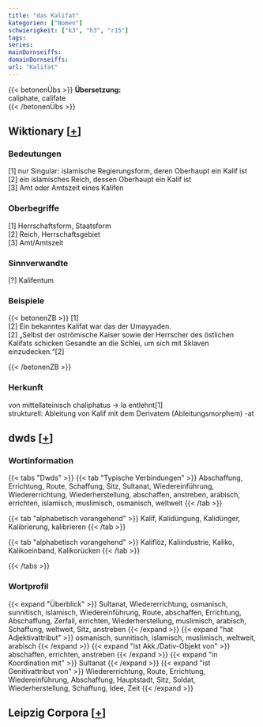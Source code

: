 ```yaml
---
title: "das Kalifat"
kategorien: ["Nomen"]
schwierigkeit: ["k3", "h3", "r15"]
tags:
series:
mainDornseiffs:
domainDornseiffs:
url: "Kalifat"
---
```


{{< betonenÜbs >}}
**Übersetzung:**  
caliphate, califate  
{{< /betonenÜbs >}}

## Wiktionary [[+](https://de.wiktionary.org/wiki/Kalifat)]

### Bedeutungen
[1] nur Singular: islamische Regierungsform, deren Oberhaupt ein Kalif ist  
[2] ein islamisches Reich, dessen Oberhaupt ein Kalif ist  
[3] Amt oder Amtszeit eines Kalifen  

### Oberbegriffe
[1] Herrschaftsform, Staatsform  
[2] Reich, Herrschaftsgebiet  
[3] Amt/Amtszeit  

### Sinnverwandte
[?] Kalifentum  

### Beispiele
{{< betonenZB >}}
[1]  
[2] Ein bekanntes Kalifat war das der Umayyaden.  
[2] „Selbst der oströmische Kaiser sowie der Herrscher des östlichen Kalifats schicken Gesandte an die Schlei, um sich mit Sklaven einzudecken.“[2]  

{{< /betonenZB >}}
### Herkunft
von mittellateinisch chaliphatus → la entlehnt[1]  
strukturell: Ableitung von Kalif mit dem Derivatem (Ableitungsmorphem) -at  



## dwds [[+](https://www.dwds.de/wb/Kalifat)]

### Wortinformation
{{< tabs "Dwds" >}}
{{< tab "Typische Verbindungen" >}}
Abschaffung, Errichtung, Route, Schaffung, Sitz, Sultanat, Wiedereinführung, Wiedererrichtung, Wiederherstellung, abschaffen, anstreben, arabisch, errichten, islamisch, muslimisch, osmanisch, weltweit
{{< /tab >}}

{{< tab "alphabetisch vorangehend" >}}
Kalif, Kalidüngung, Kalidünger, Kalibrierung, kalibrieren
{{< /tab >}}

{{< tab "alphabetisch vorangehend" >}}
Kaliflöz, Kaliindustrie, Kaliko, Kalikoeinband, Kalikorücken
{{< /tab >}}

{{< /tabs >}}

### Wortprofil
{{< expand "Überblick" >}} Sultanat, Wiedererrichtung, osmanisch, sunnitisch, islamisch, Wiedereinführung, Route, abschaffen, Errichtung, Abschaffung, Zerfall, errichten, Wiederherstellung, muslimisch, arabisch, Schaffung, weltweit, Sitz, anstreben {{< /expand >}}
{{< expand "hat Adjektivattribut" >}} osmanisch, sunnitisch, islamisch, muslimisch, weltweit, arabisch {{< /expand >}}
{{< expand "ist Akk./Dativ-Objekt von" >}} abschaffen, errichten, anstreben {{< /expand >}}
{{< expand "in Koordination mit" >}} Sultanat {{< /expand >}}
{{< expand "ist Genitivattribut von" >}} Wiedererrichtung, Route, Errichtung, Wiedereinführung, Abschaffung, Hauptstadt, Sitz, Soldat, Wiederherstellung, Schaffung, Idee, Zeit {{< /expand >}}

## Leipzig Corpora [[+](https://corpora.uni-leipzig.de/en/res?word=Kalifat&corpusId=deu_newscrawl-public_2018)]

